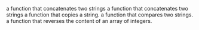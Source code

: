  a function that concatenates two strings
a function that concatenates two strings
a function that copies a string.
 a function that compares two strings.
 a function that reverses the content of an array of integers.

